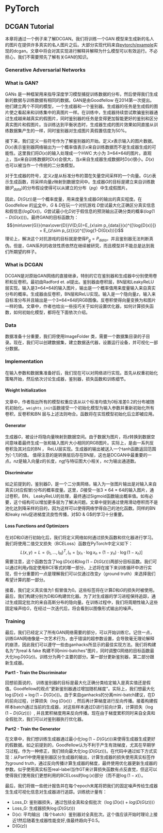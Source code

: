 # PyTorch
## DCGAN Tutorial
本章将通过一个例子来了解DCGAN。我们将训练一个GAN 模型来生成新的名人的图片在提供许多真实的名人图片之后。大部分实现代码来自[pytorch/example](https://github.com/pytorch/examples)实现的dcgan。文章中将会对其实现进行解释并解释为什么模型可以有效运行。不必担心，我们不需要预先了解有关GAN的知识。
### Generative Adversarial Networks
### What is GAN?
GANs 是一种框架用来指导深度学习模型捕捉训练数据的分布，然后使得我们生成新的数据与训练数据有相同的数据。GAN是由Goodfellow 在2014第一次提出。他们建立两个不同的模型，一个生成器和一个鉴别器。生成器的任务是生成假的图片使之看起来和训练集中的真图片一样。在训练中，生成器持续尝试欺骗鉴别器通过生成越来越真实的假图片，同时鉴别器的任务是变得更加智能更好的鉴别和区分真实图片和假图片。当训练达到平衡状态时，生成器生成的图片效果如同直接从训练数据集产生的一样，同时鉴别器对生成图片真假置信度为50%。

接下来，我们定义一些符号作为了解鉴别器的开始。定义$x$表示输入的图片数据。$D(x)$表示鉴别器网络输出为一个概率值表示$x$来自训练数据而不是生成器生成的可能性。这里我们将$D(x)$的输入处理成一个HWC 大小为 3×64×64的图片。直观上，当$x$来自训练数据时$D(x)$会很大，当$x$来自生成器生成数据时$D(x)$很小。$D(x)$也可以被当作一个传统的二分类模型。

对于生成器的符号，定义$z$是从标准分布的潜在矢量空间采样的一个向量。$G(z)$表示生成函数，将采样向量$z$映射到数据空间中。生成器$G$的目标是建立来自训练数据($P_{data}$)的分布假设使得可以从建立的分布（$pg$）中生成假图片。

因此，$D(G(z))$是一个概率度量，用来度量生成器$G$的输出的真实程度。在 Goodfellow 的[论文](https://papers.nips.cc/paper/5423-generative-adversarial-nets.pdf])中，$G$ & $D$在玩一个对抗游戏 $D$尝试最大化正确区分真实信息和假信息($logD(x)$)，$G$尝试最小化$D$对于假信息的预测输出正确分类的概率($log(1-D(G(x)))$)。最终GAN的目标函数为：
$${min\over{G}}{max\over{D}}V(D,G)=E_{x\sim p_{data}}(x)^{[\log{D(x)}]} + E_{z\sim p_{z}}(z)^{[\log{1-D(G(x))}]}$$
理论上，解决这个对抗游戏的目标就是使得$P_g = P_{data}$，并且鉴别器无法判断真伪。但是，GAN系列的收敛性质依然在继续被研究，而且模型并不能总是达到我们所期望的样子。
### What is DCGAN
DCGAN是对原始GAN网络的直接继承，特别的它在鉴别器和生成器中分别使用卷积和反卷积。最初由Radford et. al提出。鉴别器由卷积层，BN层和LeakyReLU层实现。输入是3×64×64的输入图片，输出是一个概率值用来度量输入来自真实分布的概率。生成器由反卷积，BN层和ReLU实现。输入是一个隐向量$z$，输入来自标准分布并且输出是一个3×64×64的RGB图像。反卷积使得向量变换为和图片一样的值。文章中，作者也给出一些技巧关于如何设置优化器，如何计算损失函数，如何初始化模型，都将在下面依次介绍。

### Data
数据准备十分重要，我们将使用ImageFolder 类，需要一个数据集目录的子目录。现在，我们可以创建数据集，建立数据迭代器，设置运行设备，并可视化一部分数据。
### Implementation
在输入参数和数据集准备好后，我们现在可以对网络进行实现。首先从权重初始化策略开始，然后依次讨论生成器，鉴别器，损失函数和训练细节。
#### Weight Initialization
文章中，作者指出所有的模型权重应该从以个标准均值为0标准差0.2的分布被随机初始化。`weights_init`函数接受一个初始化模型为输入参数并重新初始化所有卷积，反卷积和BN 层与上述法则吻合。函数将在实现模型初始化后立即被应用。
#### Generator
生成器$G$，被设计将隐向量映射到数据空间。由于数据为图片，将$z$转换到数据空间意味着最终生成一张和输入图片大小相同的RGB图片。实际上，是由一系列反卷积及其对应的BN ， ReLU层实现。生成器的输出被送入一个tanh函数返回范围为[-1,1]的值。
值得注意的是转换层后存在BN层，这也是DCGAN中最重要的一点。*nz*是输入向量z的长度，*ngf*与特征图大小相关，*nc*为输出通道数。
#### Discriminator
如之前提到的，鉴别器$D$，是一个二分类网络，输入为一张图片输出是对输入来自真实(对应假冒)分布的概率度量。这里，$D$接受一张3 × 64 × 64的输入图片，通过卷积，BN， LeakyReLU的处理，最终通过Sigmoid函数输出概率值。如有必要，这个结构可以增加更多层为了解决问题。文章中提到通过使用滑动卷积而不是池化达到降采样的目的，因为这样可以使得网络学得自己的池化函数。同样的BN 和leaky relu促进梯度流良性传播，对$D & G$的学习十分重要。
#### Loss Functions and Optimizers
在对$D$和$G$进行初始化后，我们将定义网络如何通过损失函数和优化器进行学习。我们将使用二值交叉损失（BCELoss）函数在PyTorch中定义如下：
$$L(x,y) = L = \{l_1,...,l_N\}^T, l_n = [y_n\cdot\log x_n + (1-y_n)\cdot \log (1-x_n)]$$
需要注意，这个函数包含了$\log(D(x))$和$\log(1-D(G(z)))$两部分目标函数。我们可以通过利用$y$指定使用BCE等式的哪一部分。上述将在接下来训练循环中进行实现，但十分重要的一点是理解我们可以仅通过改变$y$（ground truth）来选择我们希望计算的那一部分。

接着，我们定义真实值为1 假冒值为0。这些标签将在计算$D$和$G$的损失时被使用。最后，我们构建分别为D和G构建优化器。为了对生成器的学习进程保持追踪，通过生成固定批次的来自高斯分布的隐向量。在训练过程中，我们将周期性输入这些固定噪声给$G$，在经过一次迭代后，将会看到以图像形式输出的噪声。
### Training
最后，我们已经定义了所有GAN网络需要的部分，可以开始训练它。记住一点，训练GAN网络像是一次艺术行为，由于错误的超参数设置，会导致毫无理论解释的崩溃，因此我们可以遵守一些由ganhacks所显示的最佳实现方法。我们将构建名为"为real & fake 构建不同mini-batches"图片，同时调整G网络的目标函数最大化$\log D(G(z))$。训练分为两个主要的部分。第一部分更新鉴别器，第二部分跟新生成器。

**Part1 - Train the Discriminator**

回想前面说的， 训练鉴别器的目标是最大化正确分类给定输入是真实值还是假值。Goodfellow的观点“更新鉴别器通过增加随机梯度”。实际上，我们想最大化$\log(D(x)) + \log(1-D(G(x)))$。由于来自ganhacks的分离mini-batch建议，在D的前向过程，计算损失（$\log(D(x))$）, 然后再计算梯度进行反向传播。接着构建假样本batch通过当前的生成器，对这些样本通过D进行前向计算，计算损失（$\log(1-D(G(z)))$）, 并且累积梯度用来反向传播。现在由于梯度累积同时来自全真和全假批次，我们可以对鉴别器执行优化器。

**Part2 - Train the Generator**

在文章中，我们想训练生成器通过最小化$\log(1-D(G(z)))$来使得生成器生成更好的假数据。如之前提到的，Goodfellow认为不利于产生有效梯度，尤其在早期学习过程。作为一种修正，我们倾向最大化$\log(D(G(z)))$。在代码中通过如下方式实现：从Part1中使用鉴别器区分生成器的输出，计算生成器的损失使用真实标签作为ground truth，通过反向传播计算生成器的梯度，最终使用优化器更新生成器的参数。似乎使用真实标签real-label当作GT来计算损失函数有点反直觉，但这可以使得我们使用我们更想利用的BCELoss的$\log(x)$部分（而不是$\log(1-x)$）。

最后，我们将做一些统计报告并在每个epoch末尾将把我们的固定噪声传给生成器生生成可视化信息对生成器进行追踪。训练统计量有：
+ Loss_D: 鉴别器损失，通过包括全真和全假批次（$\log(D(x)) + log(D(G(z)))$）
+ Loss_G: 生成器损失$\log(D(G(z)))$
+ D(x): 平均输出（每个batch）鉴别器对全真批次。这个值应该开始时理论上接近1然后随着生成器性能变好,值最终趋向于0.5。
+ D(G(z))